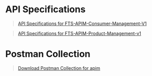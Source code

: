 # API Specifications

<!-- theme: info -->  
> [API Specifications for FTS-APIM-Consumer-Management-V1 ](?path=docs/resources/FTS-APIM-Consumer-Management-V1.yaml)

<!-- theme: info -->  
> [API Specifications for FTS-APIM-Product-Management-v1 ](?path=docs/resources/FTS-APIM-Product-Management-v1.yaml)

 # Postman Collection

<!-- theme: info -->  
> [Download Postman Collection for apim ](https://github.com/Fiserv/apim/blob/feature/assets/APIM-postman-collection/fts-apim-postman-collection.zip)


